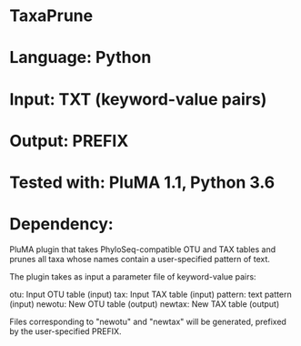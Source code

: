 # TaxaPrune
# Language: Python
# Input: TXT (keyword-value pairs)
# Output: PREFIX
# Tested with: PluMA 1.1, Python 3.6
# Dependency:

PluMA plugin that takes PhyloSeq-compatible OTU and TAX tables and
prunes all taxa whose names contain a user-specified pattern of text.

The plugin takes as input a parameter file of keyword-value pairs:

otu: Input OTU table (input)
tax: Input TAX table (input)
pattern: text pattern (input)
newotu: New OTU table (output)
newtax: New TAX table (output)

Files corresponding to "newotu" and "newtax" will be generated, prefixed
by the user-specified PREFIX.
